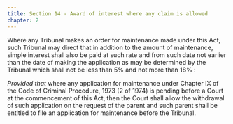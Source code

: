 ```yaml
---
title: Section 14 - Award of interest where any claim is allowed
chapter: 2
---
```


Where any Tribunal makes an order for maintenance made under this Act, such Tribunal may direct that in addition to the amount of maintenance, simple interest shall also be paid at such rate and from such date not earlier than the date of making the application as may be determined by the Tribunal which shall not be less than 5% and not more than 18% :

*Provided that* where any application for maintenance under Chapter IX of the Code of Criminal Procedure, 1973 (2 of 1974) is pending before a Court at the commencement of this Act, then the Court shall allow the withdrawal of such application on the request of the parent and such parent shall be entitled to file an application for maintenance before the Tribunal.

